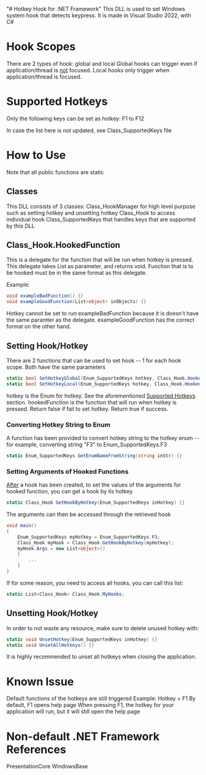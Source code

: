 "# Hotkey Hook for .NET Framework" 
This DLL is used to set Windows system hook that detects keypress.
It is made in Visual Studio 2022, with C#

# Hook Scopes
There are 2 types of hook: global and local
Global hooks can trigger even if application/thread is <u>not</u> focused.
Local hooks only trigger when application/thread is focused.

# Supported Hotkeys
Only the following keys can be set as hotkey:
F1 to F12

In case the list here is not updated, see Class_SupportedKeys file

# How to Use
Note that all public functions are static

## Classes
This DLL consists of 3 classes:
Class_HookManager for high level purpose such as setting hotkey and unsetting hotkey
Class_Hook to access individual hook
Class_SupportedKeys that handles keys that are supported by this DLL

## Class_Hook.HookedFunction
This is a delegate for the function that will be run when hotkey is pressed.
This delegate takes List<object> as parameter, and returns void.
Function that is to be hooked must be in the same format as this delegate.

Example:
```C#
void exampleBadFunction() {}
void exampleGoodFunction(List<object> inObjects) {}
```

Hotkey cannot be set to run exampleBadFunction because it is doesn't have the same paramter as the delegate.
exampleGoodFunction has the correct format on the other hand.

## Setting Hook/Hotkey
There are 2 functions that can be used to set hook -- 1 for each hook scope. Both have the same parameters
```C#
static bool SetHotkeyGlobal(Enum_SupportedKeys hotkey, Class_Hook.HookedFunction hookedFunction) {}
static bool SetHotkeyLocal(Enum_SupportedKeys hotkey, Class_Hook.HookedFunction hookedFunction) {}
```
hotkey is the Enum for hotkey. See the aforementioned <u>Supported Hotkeys</u> section.
hookedFunction is the function that will run when hotkey is pressed.
Return false if fail to set hotkey. Return true if success.

### Converting Hotkey String to Enum
A function has been provided to convert hotkey string to the hotkey enum -- for example, converting string "F3" to Enum_SupportedKeys.F3
```C#
static Enum_SupportedKeys GetEnumNameFromString(string inStr) {}
```

### Setting Arguments of Hooked Functions
<u>After</u> a hook has been created, to set the values of the arguments for hooked function, you can get a hook by its hotkey
```C#
static Class_Hook GetHookByHotkey(Enum_SupportedKeys inHotkey) {}
```

The arguments can then be accessed through the retrieved hook
```C#
void main()
{
    Enum_SupportedKeys myHotkey = Enum_SupportedKeys.F3;
    Class_Hook myHook = Class_Hook.GetHookByHotkey(myHotkey);
    myHook.Args = new List<object>()
    {
        ...
    }
}
```

If for some reason, you need to access all hooks, you can call this list:
```C#
static List<Class_Hook> Class_Hook.MyHooks;
```

## Unsetting Hook/Hotkey
In order to not waste any resource, make sure to delete unused hotkey with:
```C#
static void UnsetHotkey(Enum_SupportedKeys inHotkey) {}
static void UnsetAllHotkeys() {}
```
It is highly recommended to unset all hotkeys when closing the application.

# Known Issue
Default functions of the hotkeys are still triggered
Example:
Hotkey = F1
By default, F1 opens help page
When pressing F1, the hotkey for your application will run, but it will still open the help page

# Non-default .NET Framework References
PresentationCore
WindowsBase